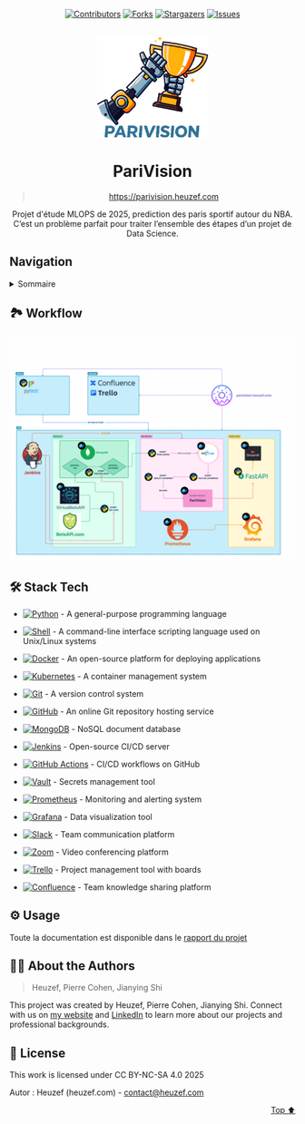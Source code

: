 <a name="readme-top"></a>

<p align="center"><a href="https://github.com/DataScientest-Studio/DEC24_MLOPS_PARIS_SPORTIFS/graphs/contributors"><img src="https://img.shields.io/github/contributors/DataScientest-Studio/DEC24_MLOPS_PARIS_SPORTIFS.svg?style=for-the-badge" alt="Contributors"></a>
        <a href="https://github.com/DataScientest-Studio/DEC24_MLOPS_PARIS_SPORTIFS/network/members"><img src="https://img.shields.io/github/forks/DataScientest-Studio/DEC24_MLOPS_PARIS_SPORTIFS.svg?style=for-the-badge" alt="Forks"></a>
        <a href="https://github.com/DataScientest-Studio/DEC24_MLOPS_PARIS_SPORTIFS/stargazers"><img src="https://img.shields.io/github/stars/DataScientest-Studio/DEC24_MLOPS_PARIS_SPORTIFS.svg?style=for-the-badge" alt="Stargazers"></a>
        <a href="https://github.com/DataScientest-Studio/DEC24_MLOPS_PARIS_SPORTIFS/issues"><img src="https://img.shields.io/github/issues/DataScientest-Studio/DEC24_MLOPS_PARIS_SPORTIFS.svg?style=for-the-badge" alt="Issues"></a></p><br/>

<div align="center">

<a href="https://parivision.heuzef.com" target="_blank" title="Go to  website">
<img width="196px" alt="PariVision" src="assets/parivision_logo.png">
</a>

# PariVision

> https://parivision.heuzef.com

Projet d'étude MLOPS de 2025, prediction des paris sportif autour du NBA. C’est un problème parfait pour traiter l’ensemble des étapes d’un projet de Data Science.
</div>


## Navigation
 <details>
<summary>Sommaire</summary>

- [PariVision](#parivision)
  - [🏞 Workflow](#-workflow)
  - [🛠 Stack Tech](#-stack-tech)
  - [⚙ Usage](#-%EF%B8%8Fusage)
  - [👨🏻‍ About the Author](#-about-the-authors)
  - [📖 License](#-license)
</details>

## 🏞 Workflow

 <center>

<img src="./reports/WORKFLOW.png" />

</center>

## 🛠 Stack Tech
- [![Python][Python-badge]][Python-url] - A general-purpose programming language

[Python-badge]: https://img.shields.io/badge/Python-3776AB?style=for-the-badge&logo=python
[Python-url]: }
- [![Shell][Shell-badge]][Shell-url] - A command-line interface scripting language used on Unix/Linux systems

[Shell-badge]: https://img.shields.io/badge/Shell-89E051?style=for-the-badge&logo=shell
[Shell-url]: }
- [![Docker][Docker-badge]][Docker-url] - An open-source platform for deploying applications

[Docker-badge]: https://img.shields.io/badge/Docker-2496ED?style=for-the-badge&logo=docker
[Docker-url]: }
- [![Kubernetes][Kubernetes-badge]][Kubernetes-url] - A container management system

[Kubernetes-badge]: https://img.shields.io/badge/Kubernetes-326CE5?style=for-the-badge&logo=kubernetes
[Kubernetes-url]: }
- [![Git][Git-badge]][Git-url] - A version control system

[Git-badge]: https://img.shields.io/badge/Git-F05032?style=for-the-badge&logo=git
[Git-url]: }
- [![GitHub][GitHub-badge]][GitHub-url] - An online Git repository hosting service

[GitHub-badge]: https://img.shields.io/badge/GitHub-181717?style=for-the-badge&logo=github
[GitHub-url]: }
- [![MongoDB][MongoDB-badge]][MongoDB-url] - NoSQL document database

[MongoDB-badge]: https://img.shields.io/badge/MongoDB-47A248?style=for-the-badge&logo=mongodb
[MongoDB-url]: }
- [![Jenkins][Jenkins-badge]][Jenkins-url] - Open-source CI/CD server

[Jenkins-badge]: https://img.shields.io/badge/Jenkins-D24939?style=for-the-badge&logo=jenkins
[Jenkins-url]: }
- [![GitHub Actions][GitHub Actions-badge]][GitHub Actions-url] - CI/CD workflows on GitHub

[GitHub Actions-badge]: https://img.shields.io/badge/GitHub%20Actions-2088FF?style=for-the-badge&logo=github-actions
[GitHub Actions-url]: }
- [![Vault][Vault-badge]][Vault-url] - Secrets management tool

[Vault-badge]: https://img.shields.io/badge/Vault-000000?style=for-the-badge&logo=vault
[Vault-url]: }
- [![Prometheus][Prometheus-badge]][Prometheus-url] - Monitoring and alerting system

[Prometheus-badge]: https://img.shields.io/badge/Prometheus-E6522C?style=for-the-badge&logo=prometheus
[Prometheus-url]: }
- [![Grafana][Grafana-badge]][Grafana-url] - Data visualization tool

[Grafana-badge]: https://img.shields.io/badge/Grafana-F46800?style=for-the-badge&logo=grafana
[Grafana-url]: }
- [![Slack][Slack-badge]][Slack-url] - Team communication platform

[Slack-badge]: https://img.shields.io/badge/Slack-611F69?style=for-the-badge&logo=slack
[Slack-url]: }
- [![Zoom][Zoom-badge]][Zoom-url] - Video conferencing platform

[Zoom-badge]: https://img.shields.io/badge/Zoom-2D8CFF?style=for-the-badge&logo=zoom
[Zoom-url]: }
- [![Trello][Trello-badge]][Trello-url] - Project management tool with boards

[Trello-badge]: https://img.shields.io/badge/Trello-0079BF?style=for-the-badge&logo=trello
[Trello-url]: }
- [![Confluence][Confluence-badge]][Confluence-url] - Team knowledge sharing platform

[Confluence-badge]: https://img.shields.io/badge/Confluence-172B4D?style=for-the-badge&logo=confluence
[Confluence-url]: }


## ⚙ ️Usage

Toute la documentation est disponible dans le [rapport du projet](https://github.com/DataScientest-Studio/DEC24_MLOPS_PARIS_SPORTIFS/tree/master/reports/)



## 👨🏻‍ About the Authors

> Heuzef, Pierre Cohen, Jianying Shi

This project was created by Heuzef, Pierre Cohen, Jianying Shi. Connect with us on [my website](https://heuzef.com) and [LinkedIn](https://www.linkedin.com/in/heuzef/) to learn more about our projects and professional backgrounds.


## 📖 License

This work is licensed under CC BY-NC-SA 4.0 2025

Autor : Heuzef (heuzef.com) - contact@heuzef.com

<p align="right"><a href="#readme-top">Top ⬆️</a></p>